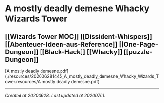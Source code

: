 # A mostly deadly demesne Whacky Wizards Tower
 [[Wizards Tower MOC]] [[Dissident-Whispers]] [[Abenteuer-Ideen-aus-Reference]] [[One-Page-Dungeon]] [[Black-Hack]] [[Whacky]] [[puzzle-Dungeon]] 
---



[A mostly deadly demesne.pdf](./resources/202006281445_A_mostly_deadly_demesne_Whacky_Wizards_Tower.resources/A mostly deadly demesne.pdf)

---

_Created at 20200628._
_Last updated at 20200701._



